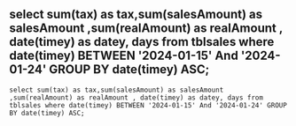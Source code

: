 ## select sum(tax) as tax,sum(salesAmount) as salesAmount ,sum(realAmount) as realAmount , date(timey) as datey, days from tblsales where date(timey) BETWEEN '2024-01-15' And '2024-01-24' GROUP BY date(timey) ASC;

```
select sum(tax) as tax,sum(salesAmount) as salesAmount ,sum(realAmount) as realAmount , date(timey) as datey, days from tblsales where date(timey) BETWEEN '2024-01-15' And '2024-01-24' GROUP BY date(timey) ASC;
```
